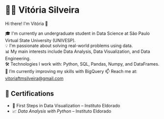 # 👩‍💻 Vitória Silveira

Hi there! I'm Vitória 👋

🎓 I'm currently an undergraduate student in Data Science at São Paulo Virtual State University (UNIVESP).  
💡 I'm passionate about solving real-world problems using data.  
📊 My main interests include Data Analysis, Data Visualization, and Data Engineering.  
🛠️ Technologies I work with: Python, SQL, Pandas, Numpy, and DataFrames.
🌱 I’m currently improving my skills with BigQuery
📫 Reach me at: vitoriaftmsilveira@gmail.com  

## 📑 Certifications

- 🧭 First Steps in Data Visualization – Instituto Eldorado
- 📈 *Data Analysis with Python* – Instituto Eldorado
